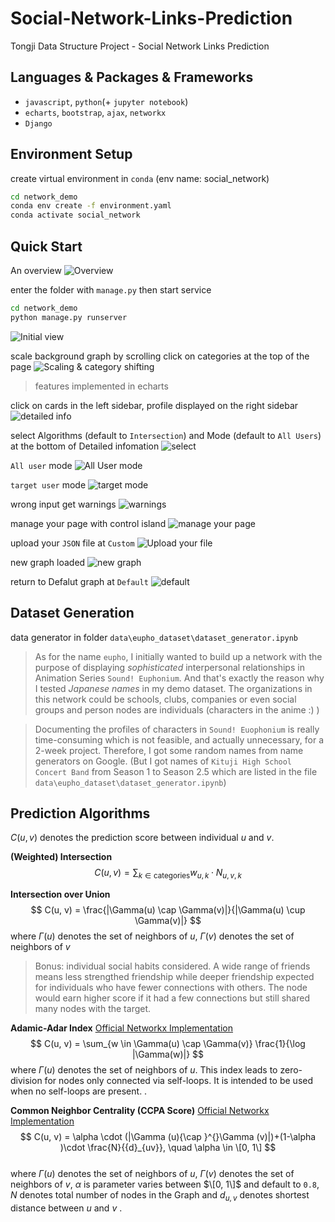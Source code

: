 # Social-Network-Links-Prediction
Tongji Data Structure Project - Social Network Links Prediction

## Languages & Packages & Frameworks
- `javascript`, `python`(+ `jupyter notebook`)
- `echarts`, `bootstrap`, `ajax`, `networkx`
- `Django`

## Environment Setup

create virtual environment in `conda` (env name: social_network)
```cmd
cd network_demo
conda env create -f environment.yaml
conda activate social_network
```


## Quick Start
An overview
![Overview](/pages/overview.png)


enter the folder with `manage.py` then start service
```cmd
cd network_demo
python manage.py runserver
```
![Initial view](/pages/initial.png)


scale background graph by scrolling
click on categories at the top of the page
![Scaling & category shifting](/pages/scale.png)
> features implemented in echarts


click on cards in the left sidebar, profile displayed on the right sidebar
![detailed info](/pages/details.png)


select Algorithms (default to `Intersection`) and Mode (default to `All Users`) at the bottom of Detailed infomation
![select](/pages/algorithms.png)


`All user` mode
![All User mode](/pages/all_users.png)


`target user` mode
![target mode](/pages/target_user.png)


wrong input get warnings
![warnings](/pages/warnings.png)


manage your page with control island
![manage your page](/pages/page_management.png)


upload your `JSON` file at `Custom`
![Upload your file](/pages/upload.png)

new graph loaded
![new graph](/pages/new_graph.png)


return to Defalut graph at `Default`
![default](/pages/default.png)


## Dataset Generation
data generator in folder `data\eupho_dataset\dataset_generator.ipynb`

> As for the name `eupho`, I initially wanted to build up a network with the purpose of displaying *sophisticated* interpersonal relationships in Animation Series `Sound! Euphonium`. And that's exactly the reason why I tested *Japanese names* in my demo dataset. The organizations in this network could be schools, clubs, companies or even social groups and person nodes are individuals (characters in the anime :) )


>  Documenting the profiles of characters in `Sound! Euophonium` is really time-consuming which is not feasible, and actually unnecessary, for a 2-week project. Therefore, I got some random names from name generators on Google. (But I got names of `Kituji High School Concert Band` from Season 1 to Season 2.5 which are listed in the file `data\eupho_dataset\dataset_generator.ipynb`)


## Prediction Algorithms
$C(u, v)$ denotes the prediction score between individual $u$ and $v$.

**(Weighted) Intersection**
$$
  C(u, v) = \sum_{k \in \text{categories}} w_{u, k} \cdot N_{u, v, k}
$$

**Intersection over Union**
$$
  C(u, v) = \frac{|\Gamma(u) \cap \Gamma(v)|}{|\Gamma(u) \cup \Gamma(v)|}
$$
where $\Gamma(u)$ denotes the set of neighbors of $u$, $\Gamma(v)$ denotes the set of neighbors of $v$
> Bonus: individual social habits considered. A wide range of friends means less strengthed friendship while deeper friendship expected for individuals who have fewer connections with others. The node would earn higher score if it had a few connections but still shared many nodes with the target.


**Adamic-Adar Index**
[Official Networkx Implementation](https://networkx.org/documentation/stable/reference/algorithms/generated/networkx.algorithms.link_prediction.adamic_adar_index.html)
$$
  C(u, v) = \sum_{w \in \Gamma(u) \cap \Gamma(v)} \frac{1}{\log |\Gamma(w)|}
$$
where $\Gamma(u)$ denotes the set of neighbors of $u$. This index leads to zero-division for nodes only connected via self-loops. It is intended to be used when no self-loops are present.
.

**Common Neighbor Centrality (CCPA Score)**
[Official Networkx Implementation](https://networkx.org/documentation/stable/reference/algorithms/generated/networkx.algorithms.link_prediction.common_neighbor_centrality.html)
$$
  C(u, v) = \alpha \cdot (|\Gamma (u){\cap }^{}\Gamma (v)|)+(1-\alpha )\cdot \frac{N}{{d}_{uv}}, \quad \alpha \in \[0, 1\]
$$  
where $\Gamma(u)$ denotes the set of neighbors of $u$, $\Gamma(v)$ denotes the set of neighbors of $v$, $\alpha$ is parameter varies between $\[0, 1\]$ and  default to `0.8`, $N$ denotes total number of nodes in the Graph and $d_{u, v}$ denotes shortest distance between $u$ and $v$ .








